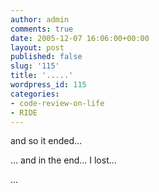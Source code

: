 ```yaml
---
author: admin
comments: true
date: 2005-12-07 16:06:00+00:00
layout: post
published: false
slug: '115'
title: '.....'
wordpress_id: 115
categories:
- code-review-on-life
- RIDE
---
```


and so it ended...

... and in the end... I lost...

...

